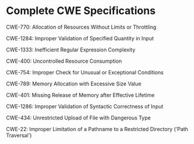 

# Complete CWE Specifications

CWE-770: Allocation of Resources Without Limits or Throttling

CWE-1284: Improper Validation of Specified Quantity in Input

CWE-1333: Inefficient Regular Expression Complexity

CWE-400: Uncontrolled Resource Consumption

CWE-754: Improper Check for Unusual or Exceptional Conditions

CWE-789: Memory Allocation with Excessive Size Value

CWE-401: Missing Release of Memory after Effective Lifetime

CWE-1286: Improper Validation of Syntactic Correctness of Input

CWE-434: Unrestricted Upload of File with Dangerous Type

CWE-22: Improper Limitation of a Pathname to a Restricted Directory ('Path Traversal')